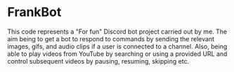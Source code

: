 # FrankBot
This code represents a "For fun" Discord bot project carried out by me. The aim being to 
get a bot to respond to commands by sending the relevant images, gifs, and audio clips
if a user is connected to a channel. Also, being able to play videos from YouTube by 
searching or using a provided URL and control subsequent videos by pausing, resuming, 
skipping etc.  

